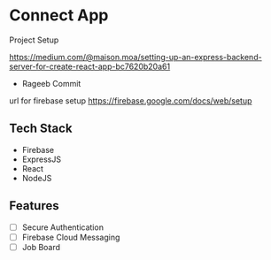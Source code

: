 # Connect App

Project Setup

https://medium.com/@maison.moa/setting-up-an-express-backend-server-for-create-react-app-bc7620b20a61

- Rageeb Commit

url for firebase setup
https://firebase.google.com/docs/web/setup

## Tech Stack

- Firebase
- ExpressJS
- React
- NodeJS

## Features
- [ ] Secure Authentication
- [ ] Firebase Cloud Messaging
- [ ] Job Board
